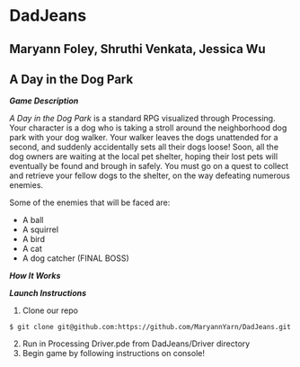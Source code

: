 # DadJeans
## Maryann Foley, Shruthi Venkata, Jessica Wu

## A Day in the Dog Park 
_**Game Description**_

*A Day in the Dog Park* is a standard RPG visualized through Processing. Your character is a dog who is taking a stroll around the neighborhood dog park with your dog walker. Your walker leaves the dogs unattended for a second, and suddenly accidentally sets all their dogs loose! Soon, all the dog owners are waiting at the local pet shelter, hoping their lost pets will eventually be found and brough in safely. You must go on a quest to collect and retrieve your fellow dogs to the shelter, on the way defeating numerous enemies. 

Some of the enemies that will be faced are: 
* A ball
* A squirrel
* A bird
* A cat 
* A dog catcher (FINAL BOSS) 

_**How It Works**_


_**Launch Instructions**_
1. Clone our repo
~~~~
$ git clone git@github.com:https://github.com/MaryannYarn/DadJeans.git 
~~~~
2. Run in Processing Driver.pde from DadJeans/Driver directory 
3. Begin game by following instructions on console! 

 
